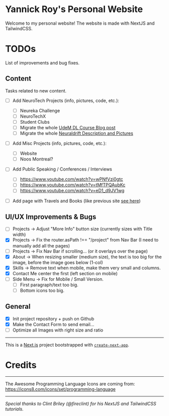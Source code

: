 # Yannick Roy's Personal Website

Welcome to my personal website! The website is made with NextJS and TailwindCSS.

# TODOs

List of improvements and bug fixes.

## Content

Tasks related to new content.

- [ ] Add NeuroTech Projects (info, pictures, code, etc.):

  - [ ] Neureka Challenge
  - [ ] NeuroTechX
  - [ ] Student Clubs
  - [ ] Migrate the whole <a href="https://yroy.me/tag/ift6266/">UdeM DL Course Blog post</a>
  - [ ] Migrate the whole <a href="https://yroy.me/neuraldrift/">Neuraldrift Description and Pictures</a>

- [ ] Add Misc Projects (info, pictures, code, etc.):

  - [ ] Website
  - [ ] Noos Montreal?

- [ ] Add Public Speaking / Conferences / Interviews

  - [ ] https://www.youtube.com/watch?v=wPNfVzi0gtc
  - [ ] https://www.youtube.com/watch?v=tMfTPQAubKc
  - [ ] https://www.youtube.com/watch?v=eD1_d9JV1wg

- [ ] Add page with Travels and Books (like previous site [see here]())

## UI/UX Improvements & Bugs

- [ ] Projects -> Adjust "More Info" button size (currently sizes with Title width)
- [x] Projects -> Fix the router.asPath !== "/project" from Nav Bar (I need to manually add all the pages)
- [ ] Projects -> Fix Nav Bar if scrolling... (or it overlays over the page)
- [x] About -> When resizing smaller (medium size), the text is too big for the image, before the image goes below (1-col)
- [x] Skills -> Remove text when mobile, make them very small and columns.
- [x] Contact Me center the first (left section on mobile)
- [ ] Side Menu -> Fix for Mobile / Small Version.
  - [ ] First paragraph/text too big.
  - [ ] Bottom icons too big.

## General

- [x] Init project repository + push on Github
- [x] Make the Contact Form to send email...
- [ ] Optimize all Images with right size and ratio

---

This is a [Next.js](https://nextjs.org/) project bootstrapped with [`create-next-app`](https://github.com/vercel/next.js/tree/canary/packages/create-next-app).

# Credits

---

The Awesome Programming Language Icons are coming from: https://icons8.com/icons/set/programming-language

---

_Special thanks to Clint Briley (@fireclint) for his NextJS and TailwindCSS tutorials._
